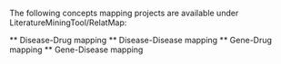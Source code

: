 The following concepts mapping projects are available under LiteratureMiningTool/RelatMap:


** Disease-Drug mapping
** Disease-Disease mapping
** Gene-Drug mapping
** Gene-Disease mapping